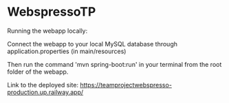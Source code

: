 # WebspressoTP

Running the webapp locally:

Connect the webapp to your local MySQL database through application.properties (in main/resources)

Then run the command 'mvn spring-boot:run' in your terminal from the root folder of the webapp.



Link to the deployed site: https://teamprojectwebspresso-production.up.railway.app/
